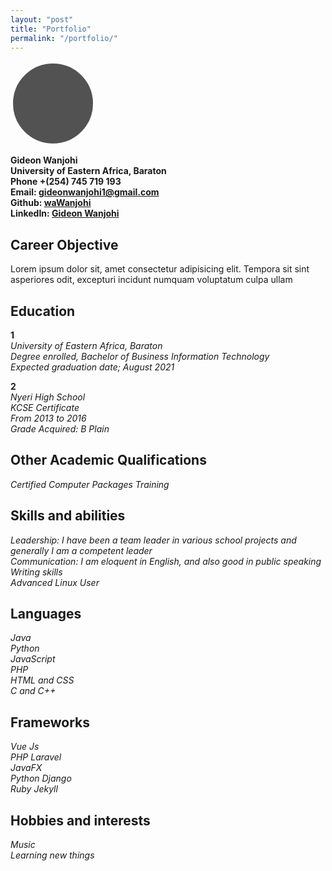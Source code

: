 ```yaml
---
layout: "post"
title: "Portfolio"
permalink: "/portfolio/"
---
```

<style>
    .avatar {
    width: 128px;
    height: 128px;
    background: url(/assets/images/me.jpg);
    background-size: cover;
    border-radius: 50%;
    background-color: #525252;
    -webkit-align-self: center;
    -ms-flex-item-align: center;
    align-self: center;
    border: 4px solid #fff;
}
</style>


<div class="avatar"></div>


**Gideon Wanjohi**   
**University of Eastern Africa, Baraton**  
**Phone +(254) 745 719 193**  
**Email:  [gideonwanjohi1@gmail.com](mailto:gideonwanjohi1@gmail.com)**  
**Github: [waWanjohi](https://github.com/waWanjohi)**  
**LinkedIn: [Gideon Wanjohi](https://www.linkedin.com/in/gideon-wanjohi-11b364157?trk=people-guest_people_search-card)**

## Career Objective
Lorem ipsum dolor sit, amet consectetur adipisicing elit. Tempora sit sint asperiores odit, excepturi incidunt numquam voluptatum culpa ullam

## Education
**1**   
    *University of Eastern Africa, Baraton*   
    *Degree enrolled, Bachelor of Business Information Technology*  
    *Expected graduation date; August 2021*

**2**  
*Nyeri High School*  
*KCSE Certificate*    
*From 2013 to 2016*  
*Grade Acquired: B Plain*


## Other Academic Qualifications 
*Certified Computer Packages Training*

## Skills and abilities

*Leadership: I have been a team leader in various school projects and generally I am a competent leader*   
*Communication: I am eloquent in English, and also good in public speaking*   
*Writing skills*  
*Advanced Linux User*

## Languages

*Java*  
*Python*  
*JavaScript*  
*PHP*  
*HTML and CSS*  
*C and C++*

## Frameworks
*Vue Js*  
*PHP Laravel*  
*JavaFX*  
*Python Django*  
*Ruby Jekyll*


## Hobbies and interests
*Music*  
*Learning new things*
